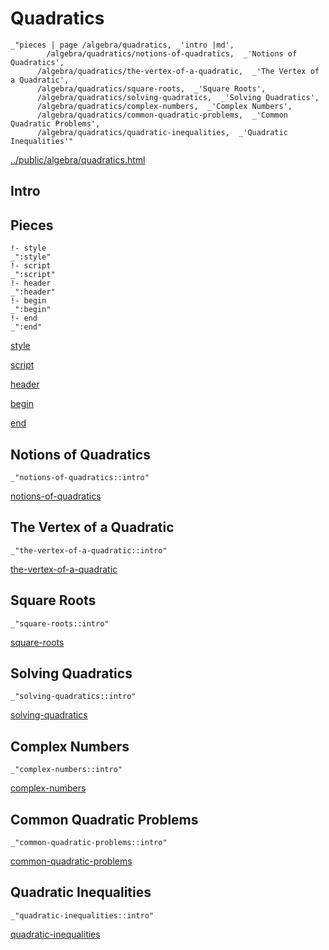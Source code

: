 # Quadratics

    _"pieces | page /algebra/quadratics, _'intro |md',
            /algebra/quadratics/notions-of-quadratics,  _'Notions of Quadratics',
          /algebra/quadratics/the-vertex-of-a-quadratic,  _'The Vertex of a Quadratic',
          /algebra/quadratics/square-roots,  _'Square Roots',
          /algebra/quadratics/solving-quadratics,  _'Solving Quadratics',
          /algebra/quadratics/complex-numbers,  _'Complex Numbers',
          /algebra/quadratics/common-quadratic-problems,  _'Common Quadratic Problems',
          /algebra/quadratics/quadratic-inequalities,  _'Quadratic Inequalities'"

[../public/algebra/quadratics.html](# "save:")


## Intro

## Pieces

    !- style
    _":style"
    !- script
    _":script"
    !- header
    _":header"
    !- begin
    _":begin"
    !- end
    _":end"

[style]() 

[script]()

[header]()

[begin]()

[end]()

## Notions of Quadratics

    _"notions-of-quadratics::intro"


[notions-of-quadratics](pages/algebra_quadratics_notions-of-quadratics.md "load:")

## The Vertex of a Quadratic

    _"the-vertex-of-a-quadratic::intro"


[the-vertex-of-a-quadratic](pages/algebra_quadratics_the-vertex-of-a-quadratic.md "load:")

## Square Roots

    _"square-roots::intro"


[square-roots](pages/algebra_quadratics_square-roots.md "load:")

## Solving Quadratics

    _"solving-quadratics::intro"


[solving-quadratics](pages/algebra_quadratics_solving-quadratics.md "load:")

## Complex Numbers

    _"complex-numbers::intro"


[complex-numbers](pages/algebra_quadratics_complex-numbers.md "load:")

## Common Quadratic Problems

    _"common-quadratic-problems::intro"


[common-quadratic-problems](pages/algebra_quadratics_common-quadratic-problems.md "load:")

## Quadratic Inequalities

    _"quadratic-inequalities::intro"


[quadratic-inequalities](pages/algebra_quadratics_quadratic-inequalities.md "load:")